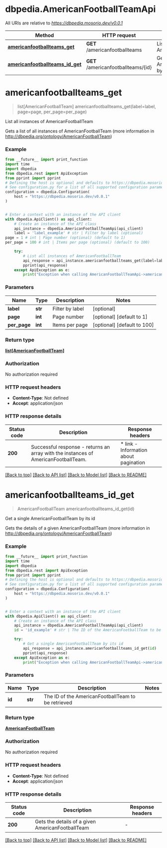 # dbpedia.AmericanFootballTeamApi

All URIs are relative to *https://dbpedia.mosorio.dev/v0.0.1*

Method | HTTP request | Description
------------- | ------------- | -------------
[**americanfootballteams_get**](AmericanFootballTeamApi.md#americanfootballteams_get) | **GET** /americanfootballteams | List all instances of AmericanFootballTeam
[**americanfootballteams_id_get**](AmericanFootballTeamApi.md#americanfootballteams_id_get) | **GET** /americanfootballteams/{id} | Get a single AmericanFootballTeam by its id


# **americanfootballteams_get**
> list[AmericanFootballTeam] americanfootballteams_get(label=label, page=page, per_page=per_page)

List all instances of AmericanFootballTeam

Gets a list of all instances of AmericanFootballTeam (more information in http://dbpedia.org/ontology/AmericanFootballTeam)

### Example

```python
from __future__ import print_function
import time
import dbpedia
from dbpedia.rest import ApiException
from pprint import pprint
# Defining the host is optional and defaults to https://dbpedia.mosorio.dev/v0.0.1
# See configuration.py for a list of all supported configuration parameters.
configuration = dbpedia.Configuration(
    host = "https://dbpedia.mosorio.dev/v0.0.1"
)


# Enter a context with an instance of the API client
with dbpedia.ApiClient() as api_client:
    # Create an instance of the API class
    api_instance = dbpedia.AmericanFootballTeamApi(api_client)
    label = 'label_example' # str | Filter by label (optional)
page = 1 # int | Page number (optional) (default to 1)
per_page = 100 # int | Items per page (optional) (default to 100)

    try:
        # List all instances of AmericanFootballTeam
        api_response = api_instance.americanfootballteams_get(label=label, page=page, per_page=per_page)
        pprint(api_response)
    except ApiException as e:
        print("Exception when calling AmericanFootballTeamApi->americanfootballteams_get: %s\n" % e)
```

### Parameters

Name | Type | Description  | Notes
------------- | ------------- | ------------- | -------------
 **label** | **str**| Filter by label | [optional] 
 **page** | **int**| Page number | [optional] [default to 1]
 **per_page** | **int**| Items per page | [optional] [default to 100]

### Return type

[**list[AmericanFootballTeam]**](AmericanFootballTeam.md)

### Authorization

No authorization required

### HTTP request headers

 - **Content-Type**: Not defined
 - **Accept**: application/json

### HTTP response details
| Status code | Description | Response headers |
|-------------|-------------|------------------|
**200** | Successful response - returns an array with the instances of AmericanFootballTeam. |  * link - Information about pagination <br>  |

[[Back to top]](#) [[Back to API list]](../README.md#documentation-for-api-endpoints) [[Back to Model list]](../README.md#documentation-for-models) [[Back to README]](../README.md)

# **americanfootballteams_id_get**
> AmericanFootballTeam americanfootballteams_id_get(id)

Get a single AmericanFootballTeam by its id

Gets the details of a given AmericanFootballTeam (more information in http://dbpedia.org/ontology/AmericanFootballTeam)

### Example

```python
from __future__ import print_function
import time
import dbpedia
from dbpedia.rest import ApiException
from pprint import pprint
# Defining the host is optional and defaults to https://dbpedia.mosorio.dev/v0.0.1
# See configuration.py for a list of all supported configuration parameters.
configuration = dbpedia.Configuration(
    host = "https://dbpedia.mosorio.dev/v0.0.1"
)


# Enter a context with an instance of the API client
with dbpedia.ApiClient() as api_client:
    # Create an instance of the API class
    api_instance = dbpedia.AmericanFootballTeamApi(api_client)
    id = 'id_example' # str | The ID of the AmericanFootballTeam to be retrieved

    try:
        # Get a single AmericanFootballTeam by its id
        api_response = api_instance.americanfootballteams_id_get(id)
        pprint(api_response)
    except ApiException as e:
        print("Exception when calling AmericanFootballTeamApi->americanfootballteams_id_get: %s\n" % e)
```

### Parameters

Name | Type | Description  | Notes
------------- | ------------- | ------------- | -------------
 **id** | **str**| The ID of the AmericanFootballTeam to be retrieved | 

### Return type

[**AmericanFootballTeam**](AmericanFootballTeam.md)

### Authorization

No authorization required

### HTTP request headers

 - **Content-Type**: Not defined
 - **Accept**: application/json

### HTTP response details
| Status code | Description | Response headers |
|-------------|-------------|------------------|
**200** | Gets the details of a given AmericanFootballTeam |  -  |

[[Back to top]](#) [[Back to API list]](../README.md#documentation-for-api-endpoints) [[Back to Model list]](../README.md#documentation-for-models) [[Back to README]](../README.md)

